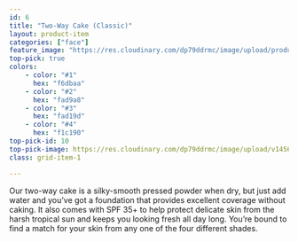 ```yaml
---
id: 6
title: "Two-Way Cake (Classic)"
layout: product-item
categories: ["face"]
feature_image: "https://res.cloudinary.com/dp79ddrmc/image/upload/products/twoWayCakeClassic.jpg"
top-pick: true
colors:
    - color: "#1"
      hex: "f6dbaa"
    - color: "#2"
      hex: "fad9a8"
    - color: "#3"
      hex: "fad19d"
    - color: "#4"
      hex: "f1c190"
top-pick-id: 10
top-pick-image: https://res.cloudinary.com/dp79ddrmc/image/upload/v1456804125/top-pick/twoWayCakeClassic.jpg
class: grid-item-1

---
```

Our two-way cake is a silky-smooth pressed powder when dry, but just add water and you’ve got a foundation that provides excellent coverage without caking. It also comes with SPF 35+ to help protect delicate skin from the harsh tropical sun and keeps you looking fresh all day long. You’re bound to find a match for your skin from any one of the four different shades.